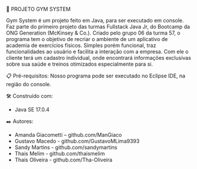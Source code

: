 🚀  PROJETO GYM SYSTEM 

Gym System é um projeto feito em Java, para ser executado em console. Faz parte do primeiro projeto das turmas Fullstack Java Jr, do Bootcamp da ONG Generation (McKinsey & Co.). 
Criado pelo grupo 06 da turma 57, o programa tem o objetivo de recriar o ambiente de um aplicativo de academia de exercícios físicos. Simples porém funcional, traz funcionalidades ao usuário e facilita a interação com a empresa. Com ele o cliente terá um cadastro individual, onde encontrará informações exclusivas sobre sua saúde e treinos otimizados especialmente para si. 

📋 Pré-requisitos: 
Nosso programa pode ser executado no Eclipse IDE, na região do console. 
 
🛠️ Construído com:
- Java SE 17.0.4 

✒️ Autores:
- Amanda Giacometti – github.com/ManGiaco 
- Gustavo Macedo - github.com/GustavoMLima9393 
- Sandy Martins - github.com/sandymartins 
- Thais Melim - github.com/thaismelim 
- Thais Oliveira - github.com/Tha-Oliveira
